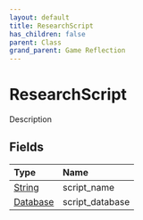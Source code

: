 ```yaml
---
layout: default
title: ResearchScript
has_children: false
parent: Class
grand_parent: Game Reflection
---
```

# ResearchScript
Description 

## Fields
| Type | Name |
|:-------------|:--------------|
| [String](/game-reflection/components/string.md) | script_name |
| [Database](/game-reflection/components/database.md) | script_database |
